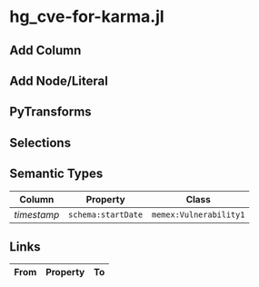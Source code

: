 # hg_cve-for-karma.jl

## Add Column

## Add Node/Literal

## PyTransforms

## Selections

## Semantic Types
| Column | Property | Class |
|  ----- | -------- | ----- |
| _timestamp_ | `schema:startDate` | `memex:Vulnerability1`|


## Links
| From | Property | To |
|  --- | -------- | ---|
